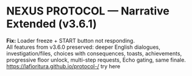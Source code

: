 
# NEXUS PROTOCOL — Narrative Extended (v3.6.1)
**Fix:** Loader freeze + START button not responding.  
All features from v3.6.0 preserved: deeper English dialogues, investigation/files, choices with consequences, toasts, achievements, progressive floor unlock, multi-step requests, Echo gating, same finale.
https://lafioritura.github.io/protocol-/  try here 
